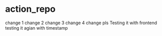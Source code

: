 # action_repo
change 1
change 2
change 3
change 4
change pls
Testing it with frontend
testing it agian with timestamp
